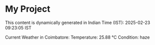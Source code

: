 # My Project

This content is dynamically generated in Indian Time (IST): 2025-02-23 09:23:05 IST


Current Weather in Coimbatore:
Temperature: 25.88 °C
Condition: haze
